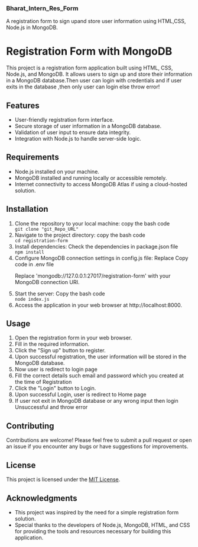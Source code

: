 <h3>Bharat_Intern_Res_Form</h3>
<p>A registration form to sign upand store user information using HTML,CSS, Node.js in MongoDB.</p>

# Registration Form with MongoDB

<p>This project is a registration form application built using HTML, CSS, Node.js, and MongoDB. It allows users to sign up and store their information in a MongoDB database.Then user can login with credentials and if user exits in the database ,then only user can login else throw error!</p>

<h2>Features</h2>
<ul>
<li>User-friendly registration form interface.</li>
<li>Secure storage of user information in a MongoDB database.</li>
<li>Validation of user input to ensure data integrity.</li>
<li>Integration with Node.js to handle server-side logic.</li>
</ul>

<h2>Requirements</h2>
<ul>
<li>Node.js installed on your machine.</li>
<li>MongoDB installed and running locally or accessible remotely.</li>
<li>Internet connectivity to access MongoDB Atlas if using a cloud-hosted solution.</li>
</ul>

<h2>Installation</h2>
<ol>
<li>Clone the repository to your local machine: copy the bash code</li>
<code>git clone "git_Repo_URL"</code>


<li>Navigate to the project directory: copy the bash code</li>
<code>cd registration-form</code>

<li>Install dependencies: Check the dependencies in package.json file</li>
<code>npm install</code>



<li>Configure MongoDB connection settings in config.js file: Replace Copy code in .env file</li>
<p>Replace 'mongodb://127.0.0.1:27017/registration-form' with your MongoDB connection URI.</p>

<li>Start the server: Copy the bash code</li>
<code>node index.js</code>


<li>Access the application in your web browser at http://localhost:8000.</li>
</ol>

<h2>Usage</h2>
<ol>
<li>Open the registration form in your web browser.</li>
<li>Fill in the required information.</li>
<li>Click the "Sign up" button to register.</li>
<li>Upon successful registration, the user information will be stored in the MongoDB database.</li>
<li>Now user is redirect to login page </li>
<li>Fill the correct details such email and password which you created at the time of Registration</li>
<li>Click the "Login" button to Login.</li>
<li>Upon successful Login, user is redirect to Home page</li>
<li>If user not exit in MongoDB database or any wrong input then login Unsuccessful and throw error</li>
</ol>

<h2>Contributing</h2>
<p>Contributions are welcome! Please feel free to submit a pull request or open an issue if you encounter any bugs or have suggestions for improvements.</p>

<h2>License</h2>
<div>This project is licensed under the <a href="#">MIT License</a>.</div>

<h2>Acknowledgments</h2>
<ul>
<li>This project was inspired by the need for a simple registration form solution.</li>
<li>Special thanks to the developers of Node.js, MongoDB, HTML, and CSS for providing the tools and resources necessary for building this application.</li>
</ul>





